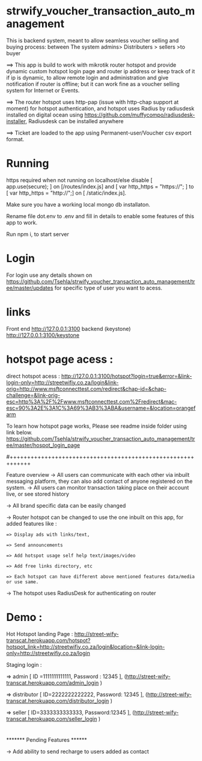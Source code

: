 # strwify_voucher_transaction_auto_management
This is backend system, meant to allow seamless voucher selling and buying process: between The system admins> Distributers > sellers >to buyer 

==> This app is build to work with mikrotik router hotspot and provide dynamic custom hotspot login page and router ip address or keep track of it if ip is dynamic, to allow remote login and administration and give notification if router is offline; but it can work fine as a voucher selling system for Internet or Events.

==> The router hotspot uses http-pap (issue with http-chap support at moment) for hotspot authentication, and hotspot uses Radius by radiusdesk installed on digital ocean using https://github.com/muffycompo/radiusdesk-installer, Radiusdesk can be installed anywhere

==> Ticket are loaded to the app using Permanent-user/Voucher csv export format.


# Running

https required when not running on localhost/else disable [ app.use(secure); ] on [/routes/index.js] and [ var http_https = "https://"; ] to [ var http_https = "http://";] on [ /static/index.js].

Make sure you have a working local mongo db installaton.

Rename file dot.env to .env and fill in details to enable some features of this app to work.

Run npm i, to start server

# Login
For login use any details shown on https://github.com/Tsehla/strwify_voucher_transaction_auto_management/tree/master/updates for specific type of user you want to acess.

# links

Front end http://127.0.0.1:3100
backend (keystone) http://127.0.0.1:3100/keystone

# hotspot page acess :
direct hotspot acess : http://127.0.0.1:3100/hotspot?login=true&error=&link-login-only=http://streetwifiy.co.za/login&link-orig=http://www.msftconnecttest.com/redirect&chap-id=&chap-challenge=&link-orig-esc=http%3A%2F%2Fwww.msftconnecttest.com%2Fredirect&mac-esc=90%3A2E%3A1C%3A69%3AB3%3ABA&username=&location=orangefarm

To learn how hotspot page works, Please see readme inside folder using link below.
https://github.com/Tsehla/strwify_voucher_transaction_auto_management/tree/master/hospot_login_page


#++++++++++++++++++++++++++++++++++++++++++++++++++++++++++++

Feature overview
-> All users can communicate with each other via inbuilt messaging platform, they can also add contact of anyone registered on the system.
-> All users can monitor transaction taking place on their account live, or see stored history

-> All brand specific data can be easily changed

-> Router hotspot can be changed to use the one inbuilt on this app, for added features like :

    => Display ads with links/text, 
    
    => Send announcements
    
    => Add hotspot usage self help text/images/video
    
    => Add free links directory, etc
    
    => Each hotspot can have different above mentioned features data/media or use same.
    
-> The hotspot uses RadiusDesk for authenticating on router



# Demo : 

Hot Hotspot landing Page : 
http://street-wify-transcat.herokuapp.com/hotspot?hotspot_link=http://streetwifiy.co.za/login&location=&link-login-only=http://streetwifiy.co.za/login

Staging login :

=> admin [ ID =1111111111111, Password : 12345 ], (http://street-wify-transcat.herokuapp.com/admin_login )

=> distributor [ ID=2222222222222, Password: 12345 ], (http://street-wify-transcat.herokuapp.com/distributor_login )

=> seller [ ID=3333333333333, Password:12345 ], (http://street-wify-transcat.herokuapp.com/seller_login )

# 

******* Pending Features ******

-> Add ability to send recharge to users added as contact


